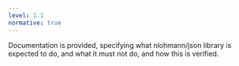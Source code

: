 ```yaml
---
level: 1.1
normative: true
---
```


Documentation is provided, specifying what nlohmann/json library is expected to do, and what it must not do, and how this is verified.
